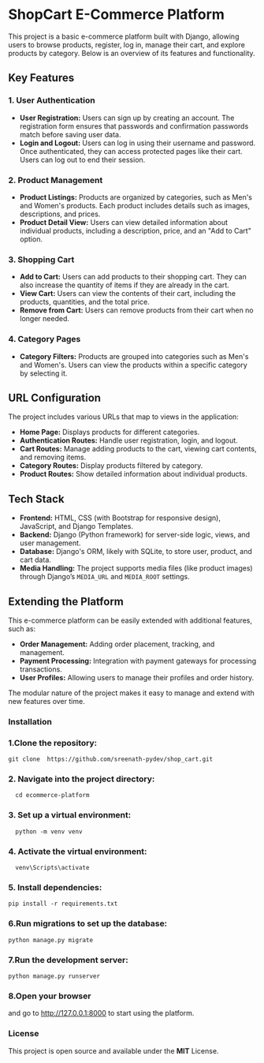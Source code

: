 # ShopCart E-Commerce Platform

This project is a basic e-commerce platform built with Django, allowing users to browse products, register, log in, manage their cart, and explore products by category. Below is an overview of its features and functionality.

## Key Features

### 1. User Authentication
- **User Registration:** Users can sign up by creating an account. The registration form ensures that passwords and confirmation passwords match before saving user data.
- **Login and Logout:** Users can log in using their username and password. Once authenticated, they can access protected pages like their cart. Users can log out to end their session.
### 2. Product Management
- **Product Listings:** Products are organized by categories, such as Men's and Women's products. Each product includes details such as images, descriptions, and prices.
- **Product Detail View:** Users can view detailed information about individual products, including a description, price, and an "Add to Cart" option.

### 3. Shopping Cart
- **Add to Cart:** Users can add products to their shopping cart. They can also increase the quantity of items if they are already in the cart.
- **View Cart:** Users can view the contents of their cart, including the products, quantities, and the total price.
- **Remove from Cart:** Users can remove products from their cart when no longer needed.

### 4. Category Pages
- **Category Filters:** Products are grouped into categories such as Men's and Women's. Users can view the products within a specific category by selecting it.

## URL Configuration
The project includes various URLs that map to views in the application:

- **Home Page:** Displays products for different categories.
- **Authentication Routes:** Handle user registration, login, and logout.
- **Cart Routes:** Manage adding products to the cart, viewing cart contents, and removing items.
- **Category Routes:** Display products filtered by category.
- **Product Routes:** Show detailed information about individual products.

## Tech Stack
- **Frontend:** HTML, CSS (with Bootstrap for responsive design), JavaScript, and Django Templates.
- **Backend:** Django (Python framework) for server-side logic, views, and user management.
- **Database:** Django's ORM, likely with SQLite, to store user, product, and cart data.
- **Media Handling:** The project supports media files (like product images) through Django’s `MEDIA_URL` and `MEDIA_ROOT` settings.

## Extending the Platform
This e-commerce platform can be easily extended with additional features, such as:

- **Order Management:** Adding order placement, tracking, and management.
- **Payment Processing:** Integration with payment gateways for processing transactions.
- **User Profiles:** Allowing users to manage their profiles and order history.

The modular nature of the project makes it easy to manage and extend with new features over time.

### Installation
### 1.Clone the repository:

   
    git clone  https://github.com/sreenath-pydev/shop_cart.git
   
### 2. Navigate into the project directory:
      cd ecommerce-platform
### 3. Set up a virtual environment:
      python -m venv venv
### 4. Activate the virtual environment:
      venv\Scripts\activate

### 5. Install dependencies:


    pip install -r requirements.txt
### 6.Run migrations to set up the database:


    python manage.py migrate
### 7.Run the development server:

    python manage.py runserver
### 8.Open your browser
 and go to http://127.0.0.1:8000 to start using the platform.
### License
This project is open source and available under the **MIT** License.
